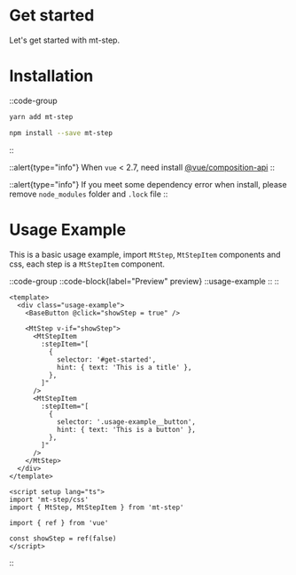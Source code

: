 # Get started

Let's get started with mt-step.

# Installation

::code-group
  ```bash [Yarn]
  yarn add mt-step
  ```
  ```bash [NPM]
  npm install --save mt-step
  ```
::
<br />

::alert{type="info"}
When `vue` < 2.7, need install [@vue/composition-api](https://www.npmjs.com/package/@vue/composition-api)
::

::alert{type="info"}
If you meet some dependency error when install, please remove `node_modules` folder and `.lock` file
::

# Usage Example
This is a basic usage example, import `MtStep`, `MtStepItem` components and css, each step is a `MtStepItem` component.

::code-group
  ::code-block{label="Preview" preview}
    ::usage-example
    ::
  ::
  ```vue [Code]
  <template>
    <div class="usage-example">
      <BaseButton @click="showStep = true" />
  
      <MtStep v-if="showStep">
        <MtStepItem
          :stepItem="[
            {
              selector: '#get-started',
              hint: { text: 'This is a title' },
            },
          ]"
        />
        <MtStepItem
          :stepItem="[
            {
              selector: '.usage-example__button',
              hint: { text: 'This is a button' },
            },
          ]"
        />
      </MtStep>
    </div>
  </template>

  <script setup lang="ts">
  import 'mt-step/css'
  import { MtStep, MtStepItem } from 'mt-step'

  import { ref } from 'vue'

  const showStep = ref(false)
  </script>
  ```
::
